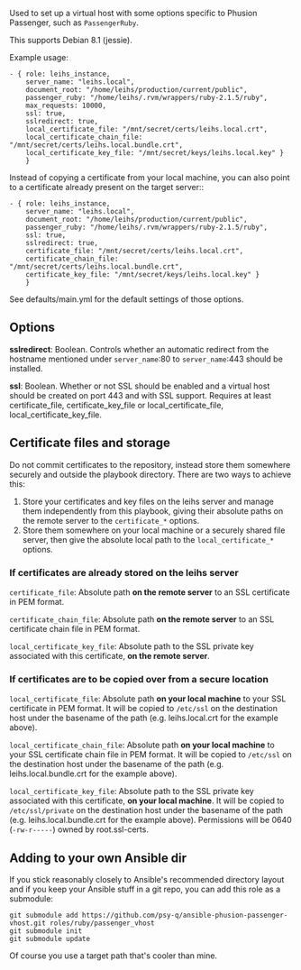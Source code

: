 Used to set up a virtual host with some options specific to Phusion Passenger, such as `PassengerRuby`.

This supports Debian 8.1 (jessie).

Example usage:


    - { role: leihs_instance,
        server_name: "leihs.local",
        document_root: "/home/leihs/production/current/public",
        passenger_ruby: "/home/leihs/.rvm/wrappers/ruby-2.1.5/ruby",
        max_requests: 10000,
        ssl: true,
        sslredirect: true,
        local_certificate_file: "/mnt/secret/certs/leihs.local.crt",
        local_certificate_chain_file: "/mnt/secret/certs/leihs.local.bundle.crt",
        local_certificate_key_file: "/mnt/secret/keys/leihs.local.key" }
        }

Instead of copying a certificate from your local machine, you can also point to a certificate already present on the target server::

    - { role: leihs_instance,
        server_name: "leihs.local",
        document_root: "/home/leihs/production/current/public",
        passenger_ruby: "/home/leihs/.rvm/wrappers/ruby-2.1.5/ruby",
        ssl: true,
        sslredirect: true,
        certificate_file: "/mnt/secret/certs/leihs.local.crt",
        certificate_chain_file: "/mnt/secret/certs/leihs.local.bundle.crt",
        certificate_key_file: "/mnt/secret/keys/leihs.local.key" }
        }

See defaults/main.yml for the default settings of those options.


## Options

**sslredirect**: Boolean. Controls whether an automatic redirect from the hostname mentioned under `server_name`:80 to `server_name`:443 should be installed.

**ssl**: Boolean. Whether or not SSL should be enabled and a virtual host should be created on port 443 and with SSL support. Requires at least certificate_file, certificate_key_file or local_certificate_file, local_certificate_key_file.

## Certificate files and storage

Do not commit certificates to the repository, instead store them somewhere securely and outside the playbook directory. There are two ways to achieve this:

 1. Store your certificates and key files on the leihs server and manage them independently from this playbook, giving their absolute paths on the remote server to the `certificate_*` options.
 2. Store them somewhere on your local machine or a securely shared file server, then give the absolute local path to the `local_certificate_*` options.


### If certificates are already stored on the leihs server

`certificate_file`: Absolute path **on the remote server** to an SSL certificate in PEM format.

`certificate_chain_file`: Absolute path **on the remote server** to an SSL certificate chain file in PEM format.

`local_certificate_key_file`: Absolute path to the SSL private key associated with this certificate, **on the remote server**.


### If certificates are to be copied over from a secure location

`local_certificate_file`: Absolute path **on your local machine** to your SSL certificate in PEM format. It will be copied to `/etc/ssl` on the destination host under the basename of the path (e.g. leihs.local.crt for the example above).

`local_certificate_chain_file`: Absolute path **on your local machine** to your SSL certificate chain file in PEM format.  It will be copied to `/etc/ssl` on the destination host under the basename of the path (e.g. leihs.local.bundle.crt for the example above).

`local_certificate_key_file`: Absolute path to the SSL private key associated with this certificate, **on your local machine**. It will be copied to `/etc/ssl/private` on the destination host under the basename of the path (e.g. leihs.local.bundle.crt for the example above). Permissions will be 0640 (`-rw-r-----`) owned by root.ssl-certs.


## Adding to your own Ansible dir

If you stick reasonably closely to Ansible's recommended directory layout and if you keep your Ansible stuff in a git repo, you can add this role as a submodule:

    git submodule add https://github.com/psy-q/ansible-phusion-passenger-vhost.git roles/ruby/passenger_vhost
    git submodule init
    git submodule update

Of course you use a target path that's cooler than mine.
